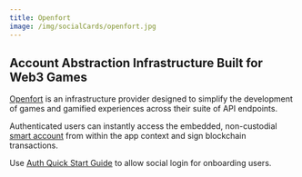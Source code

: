 ```yaml
---
title: Openfort
image: /img/socialCards/openfort.jpg
---
```


## Account Abstraction Infrastructure Built for Web3 Games

[Openfort](https://openfort.xyz) is an infrastructure provider designed to simplify the development of games and gamified experiences across their suite of API endpoints. 

Authenticated users can instantly access the embedded, non-custodial [smart account](https://www.openfort.xyz/docs/security#smart-contract-accounts) from within the app context and sign blockchain transactions.

Use [Auth Quick Start Guide](https://www.openfort.xyz/docs/guides/auth/overview) to allow social login for onboarding users.
